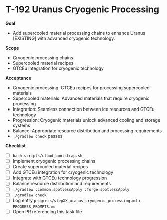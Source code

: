 # T-192 Uranus Cryogenic Processing

**Goal**

- Add supercooled material processing chains to enhance Uranus [EXISTING] with advanced cryogenic technology.

**Scope**

- Cryogenic processing chains
- Supercooled material recipes
- GTCEu integration for cryogenic technology

**Acceptance**

- Cryogenic processing: GTCEu recipes for processing supercooled materials
- Supercooled materials: Advanced materials that require cryogenic processing
- Integration: Seamless connection between ice resources and GTCEu technology
- Progression: Cryogenic materials unlock advanced cooling and storage systems
- Balance: Appropriate resource distribution and processing requirements
- `./gradlew check` passes

**Checklist**

- [ ] `bash scripts/cloud_bootstrap.sh`
- [ ] Implement cryogenic processing chains
- [ ] Create supercooled material recipes
- [ ] Add GTCEu integration for cryogenic technology
- [ ] Integrate with GTCEu technology progression
- [ ] Balance resource distribution and requirements
- [ ] `./gradlew :common:spotlessApply :forge:spotlessApply`
- [ ] `./gradlew check`
- [ ] Log entry `progress/stepXX_uranus_cryogenic_processing.md` + `PROGRESS_PROMPTS.md`
- [ ] Open PR referencing this task file
